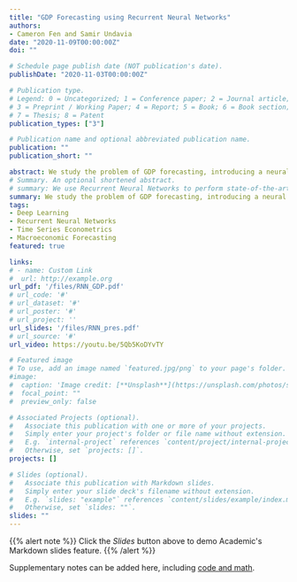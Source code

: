 ```yaml
---
title: "GDP Forecasting using Recurrent Neural Networks"
authors:
- Cameron Fen and Samir Undavia
date: "2020-11-09T00:00:00Z"
doi: ""

# Schedule page publish date (NOT publication's date).
publishDate: "2020-11-03T00:00:00Z"

# Publication type.
# Legend: 0 = Uncategorized; 1 = Conference paper; 2 = Journal article;
# 3 = Preprint / Working Paper; 4 = Report; 5 = Book; 6 = Book section;
# 7 = Thesis; 8 = Patent
publication_types: ["3"]

# Publication name and optional abbreviated publication name.
publication: ""
publication_short: ""

abstract: We study the problem of GDP forecasting, introducing a neural network model that consistently outperforms state-of-the-art economic models. The model outperforms an autoregressive model with 2 lags (AR(2)), and a dynamic stochastic general equilibrium (DSGE) model over all horizons, a factor model on horizons longer than 2 periods ahead, and the median forecast of the Survey of Professional Forecasters at 5 quarters ahead. Forecasts over different time windows, model specifications, along with Monte Carlo simulations suggest the performance of our model is robust and reproducible. Additionally, our tests show performance does not depend significantly on initialization of parameters, reasonable changes in architecture, and noise due to stochastic optimization. Forecasts evaluation across countries also suggests this model is able to successfully forecast GDP across many different policy regimes, jointly.  
# Summary. An optional shortened abstract.
# summary: We use Recurrent Neural Networks to perform state-of-the-art forecasting of GDP, outperforming benchmark models like the AR(2), Smets-Wouters DSGE, and Factor Models.  
summary: We study the problem of GDP forecasting, introducing a neural network model that consistently outperforms state-of-the-art economic models. The model outperforms an autoregressive model with 2 lags (AR(2)), and a dynamic stochastic general equilibrium (DSGE) model over all horizons, a factor model on horizons longer than 2 periods ahead, and the median forecast of the Survey of Professional Forecasters at 5 quarters ahead. Forecasts over different time windows, model specifications, along with Monte Carlo simulations suggest the performance of our model is robust and reproducible. Additionally, our tests show performance does not depend significantly on initialization of parameters, reasonable changes in architecture, and noise due to stochastic optimization. Forecasts evaluation across countries also suggests this model is able to successfully forecast GDP across many different policy regimes, jointly.  
tags:
- Deep Learning
- Recurrent Neural Networks
- Time Series Econometrics
- Macroeconomic Forecasting
featured: true

links:
# - name: Custom Link
#  url: http://example.org
url_pdf: '/files/RNN_GDP.pdf'
# url_code: '#'
# url_dataset: '#'
# url_poster: '#'
# url_project: ''
url_slides: '/files/RNN_pres.pdf'
# url_source: '#'
url_video: https://youtu.be/5Qb5KoDYvTY

# Featured image
# To use, add an image named `featured.jpg/png` to your page's folder. 
#image:
#  caption: 'Image credit: [**Unsplash**](https://unsplash.com/photos/s9CC2SKySJM)'
#  focal_point: ""
#  preview_only: false

# Associated Projects (optional).
#   Associate this publication with one or more of your projects.
#   Simply enter your project's folder or file name without extension.
#   E.g. `internal-project` references `content/project/internal-project/index.md`.
#   Otherwise, set `projects: []`.
projects: []

# Slides (optional).
#   Associate this publication with Markdown slides.
#   Simply enter your slide deck's filename without extension.
#   E.g. `slides: "example"` references `content/slides/example/index.md`.
#   Otherwise, set `slides: ""`.
slides: ""
---
```


{{% alert note %}}
Click the *Slides* button above to demo Academic's Markdown slides feature.
{{% /alert %}}

Supplementary notes can be added here, including [code and math](https://sourcethemes.com/academic/docs/writing-markdown-latex/).
